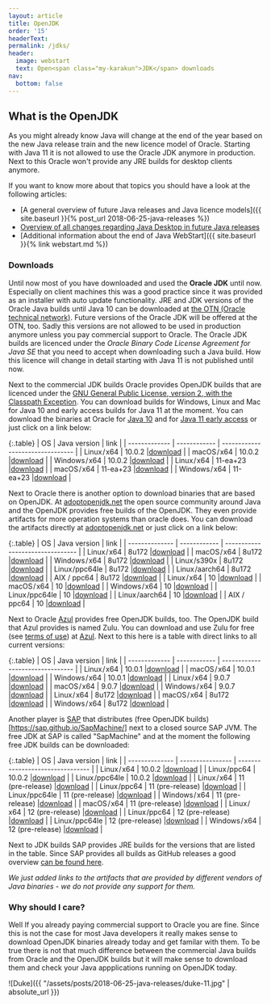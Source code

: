 ```yaml
---
layout: article
title: OpenJDK
order: '15'
headerText: 
permalink: /jdks/
header:
  image: webstart
  text: Open<span class="my-karakun">JDK</span> downloads
nav:
  bottom: false
---
```

## What is the OpenJDK
As you might already know Java will change at the end of the year based on the new Java release train and
the new licence model of Oracle. Starting with Java 11 it is not allowed to use the Oracle JDK anymore in
production. Next to this Oracle won't provide any JRE builds for desktop clients anymore.

If you want to know more about that topics you should have a look at the following articles:

* [A general overview of future Java releases and Java licence models]({{ site.baseurl }}{% post_url 2018-06-25-java-releases %})
* [Overview of all changes regarding Java Desktop in future Java releases](https://dzone.com/articles/what-the-future-java-releases-will-mean-for-legacy)
* [Additional information about the end of Java WebStart]({{ site.baseurl }}{% link webstart.md %})

### Downloads

 Until now most of you have downloaded and used the __Oracle JDK__ until now. Especially on client machines this was
 a good practice since it was provided as an installer with auto update functionality. JRE and JDK versions
 of the Oracle Java builds until Java 10 can be downloaded at [the OTN (Oracle technical network)](http://www.oracle.com/technetwork/java/javase/downloads/index.html). 
Future versions of the Oracle JDK will be offered at the OTN, too. Sadly this versions are not allowed to 
be used in production anymore unless you pay commercial support to Oracle. The Oracle JDK builds are licenced under 
the _Oracle Binary Code License Agreement for Java SE_ that you need to accept when downloading such a Java build. 
How this licence will change in detail starting with Java 11 is not published until now.

Next to the commercial JDK builds Oracle provides OpenJDK builds that are licenced under the [GNU General Public License, version 2, with the Classpath Exception](http://openjdk.java.net/legal/gplv2+ce.html). You can download 
builds for Windows, Linux and Mac for Java 10 and early access builds for Java 11 at the moment. You can download the binaries at Oracle
for [Java 10](http://jdk.java.net/10/) and for [Java 11 early access](http://jdk.java.net/11/) or just click on a link below:

{:.table}
| OS            | Java version | link                             |
| ------------- | ------------ | -------------------------------- |
| Linux / x64   | 10.0.2       |[download](https://goo.gl/HeSiYQ) |
| macOS / x64   | 10.0.2       |[download](https://goo.gl/r84jeU) |
| Windows / x64 | 10.0.2       |[download](https://goo.gl/bVCg7R) |
| Linux / x64   | 11-ea+23     |[download](https://goo.gl/MCYuxJ) |
| macOS / x64   | 11-ea+23     |[download](https://goo.gl/nbDjmH) |
| Windows / x64 | 11-ea+23     |[download](https://goo.gl/fAeavW) |

Next to Oracle there is another option to download binaries that are based on OpenJDK. At [adoptopenjdk.net](https://adoptopenjdk.net) the
open source community around Java and the OpenJDK provides free builds of the OpenJDK. They even provide artifacts for more operation
systems than oracle does. You can download the artifacts directly at [adoptopenjdk.net](https://adoptopenjdk.net) or just click on a link below:

{:.table}
| OS             | Java version | link                             |
| -------------- | ------------ | -------------------------------- |
| Linux / x64    | 8u172        |[download](https://goo.gl/Sg1zMC) |
| macOS / x64    | 8u172        |[download](https://goo.gl/d2jCoH) |
| Windows / x64  | 8u172        |[download](https://goo.gl/1Mb4Fd) |
| Linux /s390x   | 8u172        |[download](https://goo.gl/v3urDM) |
| Linux /ppc64le | 8u172        |[download](https://goo.gl/PHm56n) |
| Linux /aarch64 | 8u172        |[download](https://goo.gl/Y5obNh) |
| AIX / ppc64    | 8u172        |[download](https://goo.gl/mw3uxR) |
| Linux / x64    | 10           |[download](https://goo.gl/D7Yt7C) |
| macOS / x64    | 10           |[download](https://goo.gl/xiBV4x) |
| Windows / x64  | 10           |[download](https://goo.gl/3AJ2dP) |
| Linux /ppc64le | 10           |[download](https://goo.gl/b7hRwT) |
| Linux /aarch64 | 10           |[download](https://goo.gl/zkqosn) |
| AIX / ppc64    | 10           |[download](https://goo.gl/EpSxqA) |

Next to Oracle [Azul](https://www.azul.com) provides free OpenJDK builds, too. The OpenJDK build that Azul
provides is named Zulu. You can download and use Zulu for free (see [terms of use](https://www.azul.com/products/zulu-and-zulu-enterprise/zulu-terms-of-use/)) at [Azul](https://www.azul.com/downloads/zulu/).
Next to this here is a table with direct links to all current versions:

{:.table}
| OS            | Java version | link                             |
| ------------- | ------------ | -------------------------------- |
| Linux / x64   | 10.0.1       |[download](https://goo.gl/DuUNie) |
| macOS / x64   | 10.0.1       |[download](https://goo.gl/yuG2zD) |
| Windows / x64 | 10.0.1       |[download](https://goo.gl/CCtdRf) |
| Linux / x64   | 9.0.7        |[download](https://goo.gl/8i4yUz) |
| macOS / x64   | 9.0.7        |[download](https://goo.gl/gTkkct) |
| Windows / x64 | 9.0.7        |[download](https://goo.gl/wJEFnC) |
| Linux / x64   | 8u172        |[download](https://goo.gl/v9pKwG) |
| macOS / x64   | 8u172        |[download](https://goo.gl/g68cNn) |
| Windows / x64 | 8u172        |[download](https://goo.gl/tX1wNF) |

Another player is [SAP](https://www.sap.com) that distributes (free OpenJDK builds)[https://sap.github.io/SapMachine/] next to a closed source SAP JVM. 
The free JDK at SAP is called "SapMachine" and at the moment the following free JDK builds can be downloaded:

{:.table}
| OS             | Java version     | link                             |
| -------------- | ---------------- | -------------------------------- |
| Linux / x64    | 10.0.2           |[download](https://goo.gl/7MnWk3) |
| Linux /ppc64   | 10.0.2           |[download](https://goo.gl/nr4UuW) |
| Linux /ppc64le | 10.0.2           |[download](https://goo.gl/nbT59G) |
| Linux / x64    | 11 (pre-release) |[download](https://goo.gl/jmDkad) |
| Linux /ppc64   | 11 (pre-release) |[download](https://goo.gl/GqAPmm) |
| Linux /ppc64le | 11 (pre-release) |[download](https://goo.gl/YSh54U) |
| Windows / x64  | 11 (pre-release) |[download](https://goo.gl/CZuQnt) |
| macOS / x64    | 11 (pre-release) |[download](https://goo.gl/wo2GXY) |
| Linux / x64    | 12 (pre-release) |[download](https://goo.gl/PwwErg) |
| Linux /ppc64   | 12 (pre-release) |[download](https://goo.gl/DJUVpW) |
| Linux /ppc64le | 12 (pre-release) |[download](https://goo.gl/6QvpSd) |
| Windows / x64  | 12 (pre-release) |[download](https://goo.gl/jeAdCS) |

Next to JDK builds SAP provides JRE builds for the versions that are listed in the table. Since SAP provides all builds as GitHub releases a good overview [can be found here](https://github.com/SAP/SapMachine/releases).

_We just added links to the artifacts that are provided by different vendors of Java binaries - we do not provide
any support for them._

### Why should I care?
Well If you already paying commercial support to Oracle you are fine. Since this is not the case
for most Java developers it really makes sense to download OpenJDK binaries already today
and get familar with them. To be true there is not that much difference between the commercial
Java builds from Oracle and the OpenJDK builds but it will make sense to download them
and check your Java appplications running on OpenJDK today.

![Duke]({{ "/assets/posts/2018-06-25-java-releases/duke-11.jpg" | absolute_url }})
